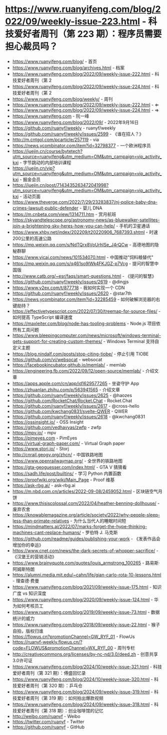 # https://www.ruanyifeng.com/blog/2022/09/weekly-issue-223.html - 科技爱好者周刊（第 223 期）：程序员需要担心裁员吗？

- https://www.ruanyifeng.com/blog/ - 首页
- https://www.ruanyifeng.com/blog/archives.html - 档案
- https://www.ruanyifeng.com/blog/2022/09/weekly-issue-222.html - 科技爱好者周刊（第 2
- https://www.ruanyifeng.com/blog/2022/09/weekly-issue-224.html - 科技爱好者周刊（第 2
- https://www.ruanyifeng.com/blog/weekly/ - 周刊
- https://www.ruanyifeng.com/blog/2022/09/weekly-issue-222.html - ⇐
- https://www.ruanyifeng.com/blog/2022/09/weekly-issue-224.html - ⇒
- https://www.ruanyifeng.com - 阮一峰
- https://www.ruanyifeng.com/blog/2022/09/ - 2022年9月16日
- https://github.com/ruanyf/weekly - ruanyf/weekly
- https://github.com/ruanyf/weekly/issues/2599 - 《谁在招人？》
- http://m.cntgol.com/pcarticle/257119 - via
- https://news.ycombinator.com/item?id=32798377 - 一个欧洲程序员
- https://juejin.cn/course/bytetech?utm_source=ruanyifeng&utm_medium=OM&utm_campaign=vip_activity_kxj - 字节跳动的内部培训课程
- https://juejin.cn/vip?utm_source=ruanyifeng&utm_medium=OM&utm_campaign=vip_activity_kxj - 掘金会员
- https://juejin.cn/post/7143435263472041998?utm_source=ruanyifeng&utm_medium=OM&utm_campaign=vip_activity_kxj - 活动页面
- https://www.theverge.com/2022/7/29/23283837/nj-police-baby-dna-crimes-lawsuit-public-defender - 婴儿 DNA
- https://m.cnbeta.com/view/1314711.htm - 赏月航班
- https://skyandtelescope.org/astronomy-news/as-bluewalker-satellites-join-a-brightening-sky-heres-how-you-can-help/ - 手机的卫星通话
- https://www.xhby.net/index/202209/t20220906_7687393.shtml - 时速200公里的高速公路
- https://mp.weixin.qq.com/s/NdTQrx8VoUrhlSe_J4rQCw - 高德地图的隐秘群聊
- https://www.yicai.com/news/101534070.html - 中国推动"饲料粮替代"
- https://mp.weixin.qq.com/s/q461so9lWk4FKJGZ-p7Vcg - 提问的智慧中国版
- http://www.catb.org/~esr/faqs/smart-questions.html - 《提问的智慧》
- https://github.com/ruanyf/weekly/issues/2619 - @dingjs
- https://www.v2ex.com/t/877718 - 我如何实现一个 CDN
- https://github.com/ruanyf/weekly/issues/2620 - @star7th
- https://news.ycombinator.com/item?id=32285459 - 如何破解浏览器的右键劫持？
- https://effectivetypescript.com/2022/07/30/treemap-for-source-files/ - 如何提高 TypeScript 编译速度
- https://maxleiter.com/blog/node-has-tooling-problems - Node.js 项目依然有工具问题
- https://www.bleepingcomputer.com/news/microsoft/windows-terminal-gets-support-for-creating-custom-themes/ - Windows Terminal 支持自定义主题
- https://blog.nindalf.com/posts/stop-citing-tiobe/ - 停止引用 TIOBE
- https://github.com/vi/websocat - websocat
- https://facebookincubator.github.io/memlab/ - memlab
- https://engineering.fb.com/2022/09/12/open-source/memlab/ - 介绍文章
- https://apps.apple.com/cn/app/id1629577265 - 坐姿守护 App
- https://zhuanlan.zhihu.com/p/563941565 - 介绍文章
- https://github.com/ruanyf/weekly/issues/2625 - @haozes
- https://github.com/RocketChat/Rocket.Chat - Rocket.Chat
- https://github.com/ruanyf/weekly/issues/2617 - @cross-hello
- https://github.com/kwchang0831/svelte-QWER - QWER
- https://github.com/ruanyf/weekly/issues/2618 - @kwchang0831
- https://ossinsight.io/ - OSS Insight
- https://github.com/vedhavyas/zwfp - zwfp
- https://mpv.io/ - mpv
- https://pimeyes.com - PimEyes
- https://virtual-graph-paper.com/ - Virtual Graph paper
- https://www.storj.io/ - Storj
- http://cnrail.geogv.org/zhcn/ - 中国铁路地图
- https://www.openrailwaymap.org/ - 全世界的铁路地图
- https://gta-geoguesser.com/index.html/ - GTA V 猜猜看
- https://sadh.life/post/builtins/ - 学习 Python 内置函数
- https://proofwiki.org/wiki/Main_Page - Proof 维基
- https://ask-rbg.ai/ - ask-rbg.ai
- https://m.nbd.com.cn/articles/2022-09-08/2459052.html - 区块链空气月饼
- https://www.thisiscolossal.com/2022/04/heather-benning-dollhouse/ - 废弃农舍
- https://knowablemagazine.org/article/society/2022/why-people-sleep-less-than-primate-relatives - 为什么当代人的睡眠时间短
- https://mindmatters.ai/2022/07/marks-forget-the-hype-thinking-machines-cant-replace-humans/ - 罗伯特 J. 马克斯
- https://github.com/readme/guides/publishing-your-work - 《发表作品会增加你的幸运》
- https://www.cnet.com/news/the-dark-secrets-of-whopper-sacrifice/ - 《汉堡王的营销活动》
- https://www.brainyquote.com/quotes/louis_armstrong_100265 - 路易斯·阿姆斯特朗
- https://alumni.media.mit.edu/~cahn/life/gian-carlo-rota-10-lessons.html - 理查德·费曼
- https://www.ruanyifeng.com/blog/2021/09/weekly-issue-175.html - 知识广度 vs 知识深度
- https://www.ruanyifeng.com/blog/2020/09/weekly-issue-124.html - 华为如何考核员工
- https://www.ruanyifeng.com/blog/2019/09/weekly-issue-73.html - 数据统计的威力
- https://www.ruanyifeng.com/blog/2018/09/weekly-issue-22.html - 猴子自拍，版权归谁
- https://flowus.cn?promotionChannel=GW_RYF_01 - FlowUs
- https://ruanyf-weekly.flowus.cn/?code=FLOWUS&promotionChannel=WX_RYF_00 - 周刊专栏
- http://creativecommons.org/licenses/by-nc-nd/3.0/deed.zh - 创意共享3.0许可证
- https://www.ruanyifeng.com/blog/2024/10/weekly-issue-321.html - 科技爱好者周刊（第 321 期）：傅盛回忆录
- https://www.ruanyifeng.com/blog/2024/10/weekly-issue-320.html - 科技爱好者周刊（第 320 期）：乒乓仓
- https://www.ruanyifeng.com/blog/2024/09/weekly-issue-319.html - 科技爱好者周刊（第 319 期）：如何拍出爆款视频
- https://www.ruanyifeng.com/blog/2024/09/weekly-issue-318.html - 科技爱好者周刊（第 318 期）：创业咖啡馆的记忆
- http://weibo.com/ruanyf - Weibo
- https://twitter.com/ruanyf - Twitter
- https://github.com/ruanyf - GitHub